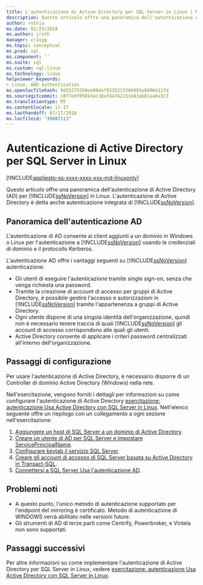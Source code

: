 ```yaml
---
title: L'autenticazione di Active Directory per SQL Server in Linux | Microsoft Docs
description: Questo articolo offre una panoramica dell'autenticazione di Active Directory per SQL Server in Linux.
author: rothja
ms.date: 02/23/2018
ms.author: jroth
manager: craigg
ms.topic: conceptual
ms.prod: sql
ms.component: ''
ms.suite: sql
ms.custom: sql-linux
ms.technology: linux
helpviewer_keywords:
- Linux, AAD authentication
ms.openlocfilehash: 9d55275269ee09daf933521330b093a8d98411fd
ms.sourcegitcommit: c8f7e9f05043ac10af8a742153e81ab81aa6a3c3
ms.translationtype: MT
ms.contentlocale: it-IT
ms.lasthandoff: 07/17/2018
ms.locfileid: "39087113"
---
```

# <a name="active-directory-authentication-for-sql-server-on-linux"></a>Autenticazione di Active Directory per SQL Server in Linux

[!INCLUDE[appliesto-ss-xxxx-xxxx-xxx-md-linuxonly](../includes/appliesto-ss-xxxx-xxxx-xxx-md-linuxonly.md)]

Questo articolo offre una panoramica dell'autenticazione di Active Directory (AD) per [!INCLUDE[ssNoVersion](../includes/ssnoversion-md.md)] in Linux. L'autenticazione di Active Directory è detta anche autenticazione integrata di [!INCLUDE[ssNoVersion](../includes/ssnoversion-md.md)]. 

## <a name="ad-authentication-overview"></a>Panoramica dell'autenticazione AD

L'autenticazione di AD consente ai client aggiunti a un dominio in Windows o Linux per l'autenticazione a [!INCLUDE[ssNoVersion](../includes/ssnoversion-md.md)] usando le credenziali di dominio e il protocollo Kerberos.

L'autenticazione AD offre i vantaggi seguenti su [!INCLUDE[ssNoVersion](../includes/ssnoversion-md.md)] autenticazione:

- Gli utenti di eseguire l'autenticazione tramite single sign-on, senza che venga richiesta una password.   
- Tramite la creazione di account di accesso per gruppi di Active Directory, è possibile gestire l'accesso e autorizzazioni in [!INCLUDE[ssNoVersion](../includes/ssnoversion-md.md)] tramite l'appartenenza a gruppi di Active Directory.  
- Ogni utente dispone di una singola identità dell'organizzazione, quindi non è necessario tenere traccia di quali [!INCLUDE[ssNoVersion](../includes/ssnoversion-md.md)] gli account di accesso corrispondono alle quali gli utenti.   
- Active Directory consente di applicare i criteri password centralizzati all'interno dell'organizzazione.   

## <a name="configuration-steps"></a>Passaggi di configurazione

Per usare l'autenticazione di Active Directory, è necessario disporre di un Controller di dominio Active Directory (Windows) nella rete.

Nell'esercitazione, vengono forniti i dettagli per informazioni su come configurare l'autenticazione di Active Directory [esercitazione: autenticazione Usa Active Directory con SQL Server in Linux](sql-server-linux-active-directory-authentication.md). Nell'elenco seguente offre un riepilogo con un collegamento a ogni sezione nell'esercitazione:

1. [Aggiungere un host di SQL Server a un dominio di Active Directory](sql-server-linux-active-directory-authentication.md#join).
1. [Creare un utente di AD per SQL Server e impostare ServicePrincipalName](sql-server-linux-active-directory-authentication.md#createuser).
1. [Configurare keytab il servizio SQL Server](sql-server-linux-active-directory-authentication.md#configurekeytab).
1. [Creare gli account di accesso di SQL Server basata su Active Directory in Transact-SQL](sql-server-linux-active-directory-authentication.md#createsqllogins).
1. [Connettersi a SQL Server Usa l'autenticazione AD](sql-server-linux-active-directory-authentication.md#connect).

## <a name="known-issues"></a>Problemi noti

- A questo punto, l'unico metodo di autenticazione supportato per l'endpoint del mirroring è certificato. Metodo di autenticazione di WINDOWS verrà abilitato nelle versioni future.
- Gli strumenti di AD di terze parti come Centrify, Powerbroker, e Vintela non sono supportati.

## <a name="next-steps"></a>Passaggi successivi

Per altre informazioni su come implementare l'autenticazione di Active Directory per SQL Server in Linux, vedere [esercitazione: autenticazione Usa Active Directory con SQL Server in Linux](sql-server-linux-active-directory-authentication.md).
